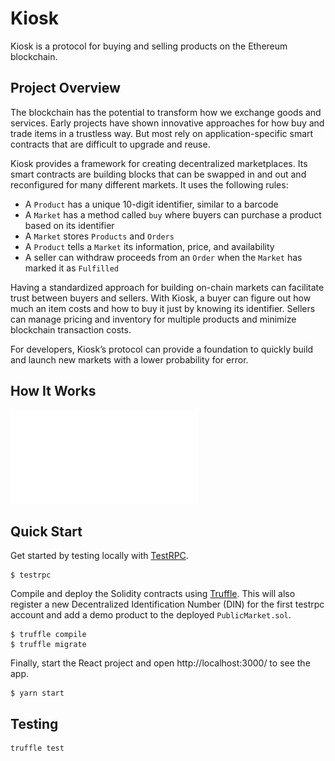 # Kiosk

Kiosk is a protocol for buying and selling products on the Ethereum blockchain.

## Project Overview

The blockchain has the potential to transform how we exchange goods and services. Early projects have shown innovative approaches for how buy and trade items in a trustless way. But most rely on application-specific smart contracts that are difficult to upgrade and reuse.

Kiosk provides a framework for creating decentralized marketplaces. Its smart contracts are building blocks that can be swapped in and out and reconfigured for many different markets. It uses the following rules:

* A `Product` has a unique 10-digit identifier, similar to a barcode
* A `Market` has a method called `buy` where buyers can purchase a product based on its identifier
* A `Market` stores `Products` and `Orders`
* A `Product` tells a `Market` its information, price, and availability
* A seller can withdraw proceeds from an `Order` when the `Market` has marked it as `Fulfilled`

Having a standardized approach for building on-chain markets can facilitate trust between buyers and sellers. With Kiosk, a buyer can figure out how much an item costs and how to buy it just by knowing its identifier. Sellers can manage pricing and inventory for multiple products and minimize blockchain transaction costs.

For developers, Kiosk’s protocol can provide a foundation to quickly build and launch new markets with a lower probability for error.

## How It Works

![kiosk protocol](/kioskprotocol.pdf?raw=true)

## Quick Start

Get started by testing locally with [TestRPC](https://github.com/ethereumjs/testrpc).

```
$ testrpc
```

Compile and deploy the Solidity contracts using [Truffle](http://truffleframework.com/). This will also register a new Decentralized Identification Number (DIN) for the first testrpc account and add a demo product to the deployed `PublicMarket.sol`.

```
$ truffle compile
$ truffle migrate
```

Finally, start the React project and open http://localhost:3000/ to see the app.

```
$ yarn start
```
## Testing
```
truffle test
```

